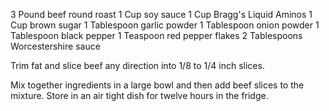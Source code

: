 3 Pound beef round roast
1 Cup soy sauce
1 Cup Bragg's Liquid Aminos
1 Cup brown sugar
1 Tablespoon garlic powder
1 Tablespoon onion powder
1 Tablespoon black pepper
1 Teaspoon red pepper flakes
2 Tablespoons Worcestershire sauce


Trim fat and slice beef any direction into 1/8 to 1/4 inch slices.

Mix together ingredients in a large bowl and then add beef slices to the mixture. Store in an air tight dish for twelve hours in the fridge.

